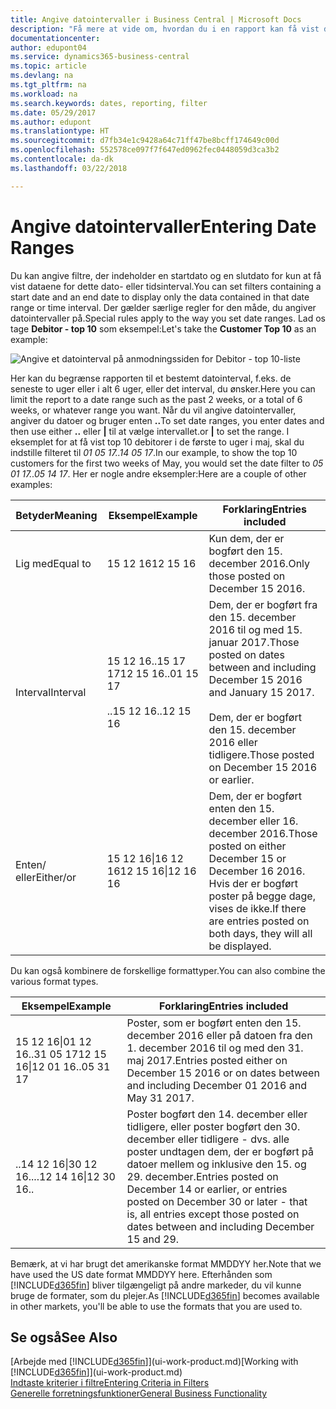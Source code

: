 ```yaml
---
title: Angive datointervaller i Business Central | Microsoft Docs
description: "Få mere at vide om, hvordan du i en rapport kan få vist data fra bestemte tidsperioder, ved at bruge datointervaller i Business Central."
documentationcenter: 
author: edupont04
ms.service: dynamics365-business-central
ms.topic: article
ms.devlang: na
ms.tgt_pltfrm: na
ms.workload: na
ms.search.keywords: dates, reporting, filter
ms.date: 05/29/2017
ms.author: edupont
ms.translationtype: HT
ms.sourcegitcommit: d7fb34e1c9428a64c71ff47be8bcff174649c00d
ms.openlocfilehash: 552578ce097f7f647ed0962fec0448059d3ca3b2
ms.contentlocale: da-dk
ms.lasthandoff: 03/22/2018

---
```

# <a name="entering-date-ranges"></a><span data-ttu-id="8006c-103">Angive datointervaller</span><span class="sxs-lookup"><span data-stu-id="8006c-103">Entering Date Ranges</span></span> 
<span data-ttu-id="8006c-104">Du kan angive filtre, der indeholder en startdato og en slutdato for kun at få vist dataene for dette dato- eller tidsinterval.</span><span class="sxs-lookup"><span data-stu-id="8006c-104">You can set filters containing a start date and an end date to display only the data contained in that date range or time interval.</span></span> <span data-ttu-id="8006c-105">Der gælder særlige regler for den måde, du angiver datointervaller på.</span><span class="sxs-lookup"><span data-stu-id="8006c-105">Special rules apply to the way you set date ranges.</span></span> <span data-ttu-id="8006c-106">Lad os tage **Debitor - top 10** som eksempel:</span><span class="sxs-lookup"><span data-stu-id="8006c-106">Let's take the **Customer Top 10** as an example:</span></span>

![Angive et datointerval på anmodningssiden for Debitor - top 10-liste](./media/ui-enter-date-ranges/customer-top10-list.png)

<span data-ttu-id="8006c-108">Her kan du begrænse rapporten til et bestemt datointerval, f.eks. de seneste to uger eller i alt 6 uger, eller det interval, du ønsker.</span><span class="sxs-lookup"><span data-stu-id="8006c-108">Here you can limit the report to a date range such as the past 2 weeks, or a total of 6 weeks, or whatever range you want.</span></span> <span data-ttu-id="8006c-109">Når du vil angive datointervaller, angiver du datoer og bruger enten **..**</span><span class="sxs-lookup"><span data-stu-id="8006c-109">To set date ranges, you enter dates and then use either **..**</span></span> <span data-ttu-id="8006c-110">eller **|** til at vælge intervallet.</span><span class="sxs-lookup"><span data-stu-id="8006c-110">or **|** to set the range.</span></span> <span data-ttu-id="8006c-111">I eksemplet for at få vist top 10 debitorer i de første to uger i maj, skal du indstille filteret til *01 05 17..14 05 17*.</span><span class="sxs-lookup"><span data-stu-id="8006c-111">In our example, to show the top 10 customers for the first two weeks of May, you would set the date filter to *05 01 17..05 14 17*.</span></span>
<span data-ttu-id="8006c-112">Her er nogle andre eksempler:</span><span class="sxs-lookup"><span data-stu-id="8006c-112">Here are a couple of other examples:</span></span>

| <span data-ttu-id="8006c-113">Betyder</span><span class="sxs-lookup"><span data-stu-id="8006c-113">Meaning</span></span> | <span data-ttu-id="8006c-114">Eksempel</span><span class="sxs-lookup"><span data-stu-id="8006c-114">Example</span></span> | <span data-ttu-id="8006c-115">Forklaring</span><span class="sxs-lookup"><span data-stu-id="8006c-115">Entries included</span></span> |
|---|---|---|
|<span data-ttu-id="8006c-116">Lig med</span><span class="sxs-lookup"><span data-stu-id="8006c-116">Equal to</span></span>| <span data-ttu-id="8006c-117">15 12 16</span><span class="sxs-lookup"><span data-stu-id="8006c-117">12 15 16</span></span> |<span data-ttu-id="8006c-118">Kun dem, der er bogført den 15. december 2016.</span><span class="sxs-lookup"><span data-stu-id="8006c-118">Only those posted on December 15 2016.</span></span>|
|<span data-ttu-id="8006c-119">Interval</span><span class="sxs-lookup"><span data-stu-id="8006c-119">Interval</span></span>| <span data-ttu-id="8006c-120">15 12 16..15 17 17</span><span class="sxs-lookup"><span data-stu-id="8006c-120">12 15 16..01 15 17</span></span><br /><br /><span data-ttu-id="8006c-121">..15 12 16</span><span class="sxs-lookup"><span data-stu-id="8006c-121">..12 15 16</span></span>|<span data-ttu-id="8006c-122">Dem, der er bogført fra den 15. december 2016 til og med 15. januar 2017.</span><span class="sxs-lookup"><span data-stu-id="8006c-122">Those posted on dates between and including December 15 2016 and January 15 2017.</span></span><br /><br /><span data-ttu-id="8006c-123">Dem, der er bogført den 15. december 2016 eller tidligere.</span><span class="sxs-lookup"><span data-stu-id="8006c-123">Those posted on December 15 2016 or earlier.</span></span>|
|<span data-ttu-id="8006c-124">Enten/ eller</span><span class="sxs-lookup"><span data-stu-id="8006c-124">Either/or</span></span>|<span data-ttu-id="8006c-125">15 12 16&#124;16 12 16</span><span class="sxs-lookup"><span data-stu-id="8006c-125">12 15 16&#124;12 16 16</span></span>|<span data-ttu-id="8006c-126">Dem, der er bogført enten den 15. december eller 16. december 2016.</span><span class="sxs-lookup"><span data-stu-id="8006c-126">Those posted on either December 15 or December 16 2016.</span></span> <span data-ttu-id="8006c-127">Hvis der er bogført poster på begge dage, vises de ikke.</span><span class="sxs-lookup"><span data-stu-id="8006c-127">If there are entries posted on both days, they will all be displayed.</span></span>|

<span data-ttu-id="8006c-128">Du kan også kombinere de forskellige formattyper.</span><span class="sxs-lookup"><span data-stu-id="8006c-128">You can also combine the various format types.</span></span>

| <span data-ttu-id="8006c-129">Eksempel</span><span class="sxs-lookup"><span data-stu-id="8006c-129">Example</span></span> | <span data-ttu-id="8006c-130">Forklaring</span><span class="sxs-lookup"><span data-stu-id="8006c-130">Entries included</span></span> |
|---|---|
|<span data-ttu-id="8006c-131">15 12 16&#124;01 12 16..31 05 17</span><span class="sxs-lookup"><span data-stu-id="8006c-131">12 15 16&#124;12 01 16..05 31 17</span></span> | <span data-ttu-id="8006c-132">Poster, som er bogført enten den 15. december 2016 eller på datoen fra den 1. december 2016 til og med den 31. maj 2017.</span><span class="sxs-lookup"><span data-stu-id="8006c-132">Entries posted either on December 15 2016 or on dates between and including December 01 2016 and May 31 2017.</span></span> |
|<span data-ttu-id="8006c-133">..14 12 16&#124;30 12 16..</span><span class="sxs-lookup"><span data-stu-id="8006c-133">..12 14 16&#124;12 30 16..</span></span> | <span data-ttu-id="8006c-134">Poster bogført den 14. december eller tidligere, eller poster bogført den 30. december eller tidligere - dvs. alle poster undtagen dem, der er bogført på datoer mellem og inklusive den 15. og 29. december.</span><span class="sxs-lookup"><span data-stu-id="8006c-134">Entries posted on December 14 or earlier, or entries posted on December 30 or later - that is, all entries except those posted on dates between and including December 15 and 29.</span></span> |

<span data-ttu-id="8006c-135">Bemærk, at vi har brugt det amerikanske format MMDDYY her.</span><span class="sxs-lookup"><span data-stu-id="8006c-135">Note that we have used the US date format MMDDYY here.</span></span> <span data-ttu-id="8006c-136">Efterhånden som [!INCLUDE[d365fin](includes/d365fin_md.md)] bliver tilgængeligt på andre markeder, du vil kunne bruge de formater, som du plejer.</span><span class="sxs-lookup"><span data-stu-id="8006c-136">As [!INCLUDE[d365fin](includes/d365fin_md.md)] becomes available in other markets, you'll be able to use the formats that you are used to.</span></span>

## <a name="see-also"></a><span data-ttu-id="8006c-137">Se også</span><span class="sxs-lookup"><span data-stu-id="8006c-137">See Also</span></span>
<span data-ttu-id="8006c-138">[Arbejde med [!INCLUDE[d365fin](includes/d365fin_long_md.md)]](ui-work-product.md)</span><span class="sxs-lookup"><span data-stu-id="8006c-138">[Working with [!INCLUDE[d365fin](includes/d365fin_long_md.md)]](ui-work-product.md)</span></span>  
[<span data-ttu-id="8006c-139">Indtaste kriterier i filtre</span><span class="sxs-lookup"><span data-stu-id="8006c-139">Entering Criteria in Filters </span></span>](ui-enter-criteria-filters.md)  
[<span data-ttu-id="8006c-140">Generelle forretningsfunktioner</span><span class="sxs-lookup"><span data-stu-id="8006c-140">General Business Functionality</span></span>](ui-across-business-areas.md)


